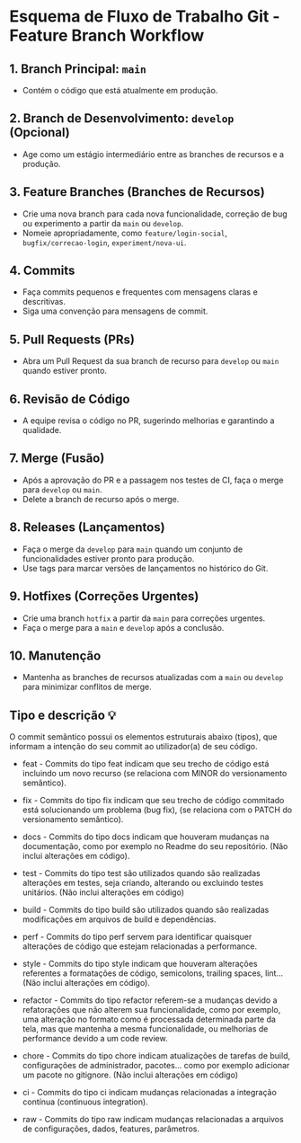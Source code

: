 # Esquema de Fluxo de Trabalho Git - Feature Branch Workflow

## 1. Branch Principal: `main`
- Contém o código que está atualmente em produção.

## 2. Branch de Desenvolvimento: `develop` (Opcional)
- Age como um estágio intermediário entre as branches de recursos e a produção.

## 3. Feature Branches (Branches de Recursos)
- Crie uma nova branch para cada nova funcionalidade, correção de bug ou experimento a partir da `main` ou `develop`.
- Nomeie apropriadamente, como `feature/login-social`, `bugfix/correcao-login`, `experiment/nova-ui`.

## 4. Commits
- Faça commits pequenos e frequentes com mensagens claras e descritivas.
- Siga uma convenção para mensagens de commit.

## 5. Pull Requests (PRs)
- Abra um Pull Request da sua branch de recurso para `develop` ou `main` quando estiver pronto.

## 6. Revisão de Código
- A equipe revisa o código no PR, sugerindo melhorias e garantindo a qualidade.

## 7. Merge (Fusão)
- Após a aprovação do PR e a passagem nos testes de CI, faça o merge para `develop` ou `main`.
- Delete a branch de recurso após o merge.

## 8. Releases (Lançamentos)
- Faça o merge da `develop` para `main` quando um conjunto de funcionalidades estiver pronto para produção.
- Use tags para marcar versões de lançamentos no histórico do Git.

## 9. Hotfixes (Correções Urgentes)
- Crie uma branch `hotfix` a partir da `main` para correções urgentes.
- Faça o merge para a `main` e `develop` após a conclusão.

## 10. Manutenção
- Mantenha as branches de recursos atualizadas com a `main` ou `develop` para minimizar conflitos de merge.


## Tipo e descrição 💡

O commit semântico possui os elementos estruturais abaixo (tipos), que informam a intenção do seu commit ao utilizador(a) de seu código.

- feat - Commits do tipo feat indicam que seu trecho de código está incluindo um novo recurso (se relaciona com MINOR do versionamento semântico).

- fix - Commits do tipo fix indicam que seu trecho de código commitado está solucionando um problema (bug fix), (se relaciona com o PATCH do versionamento semântico).

- docs - Commits do tipo docs indicam que houveram mudanças na documentação, como por exemplo no Readme do seu repositório. (Não inclui alterações em código).

- test - Commits do tipo test são utilizados quando são realizadas alterações em testes, seja criando, alterando ou excluindo testes unitários. (Não inclui alterações em código)

- build - Commits do tipo build são utilizados quando são realizadas modificações em arquivos de build e dependências.

- perf - Commits do tipo perf servem para identificar quaisquer alterações de código que estejam relacionadas a performance.

- style - Commits do tipo style indicam que houveram alterações referentes a formatações de código, semicolons, trailing spaces, lint... (Não inclui alterações em código).

- refactor - Commits do tipo refactor referem-se a mudanças devido a refatorações que não alterem sua funcionalidade, como por exemplo, uma alteração no formato como é processada determinada parte da tela, mas que mantenha a mesma funcionalidade, ou melhorias de performance devido a um code review.

- chore - Commits do tipo chore indicam atualizações de tarefas de build, configurações de administrador, pacotes... como por exemplo adicionar um pacote no gitignore. (Não inclui alterações em código)

- ci - Commits do tipo ci indicam mudanças relacionadas a integração contínua (continuous integration).

- raw - Commits do tipo raw indicam mudanças relacionadas a arquivos de configurações, dados, features, parâmetros.
